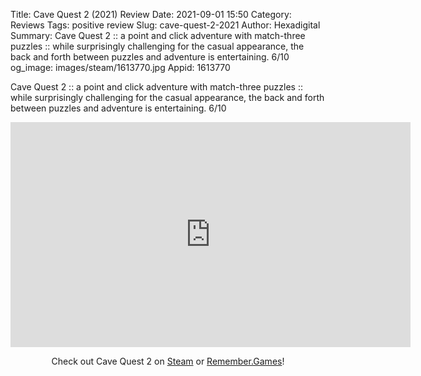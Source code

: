 Title: Cave Quest 2 (2021) Review
Date: 2021-09-01 15:50
Category: Reviews
Tags: positive review
Slug: cave-quest-2-2021
Author: Hexadigital
Summary: Cave Quest 2 :: a point and click adventure with match-three puzzles :: while surprisingly challenging for the casual appearance, the back and forth between puzzles and adventure is entertaining. 6/10
og_image: images/steam/1613770.jpg
Appid: 1613770

Cave Quest 2 :: a point and click adventure with match-three puzzles :: while surprisingly challenging for the casual appearance, the back and forth between puzzles and adventure is entertaining. 6/10

<center><iframe src="https://www.youtube.com/embed/9Jz8ZXL2yoY?feature=oembed" allow="accelerometer; autoplay; encrypted-media; gyroscope; picture-in-picture" width="640" height="360" frameborder="0"></iframe>

Check out Cave Quest 2 on [Steam](https://store.steampowered.com/app/1613770/?curator_clanid=34633900) or [Remember.Games](https://remember.games/game/1246/)!</center>
